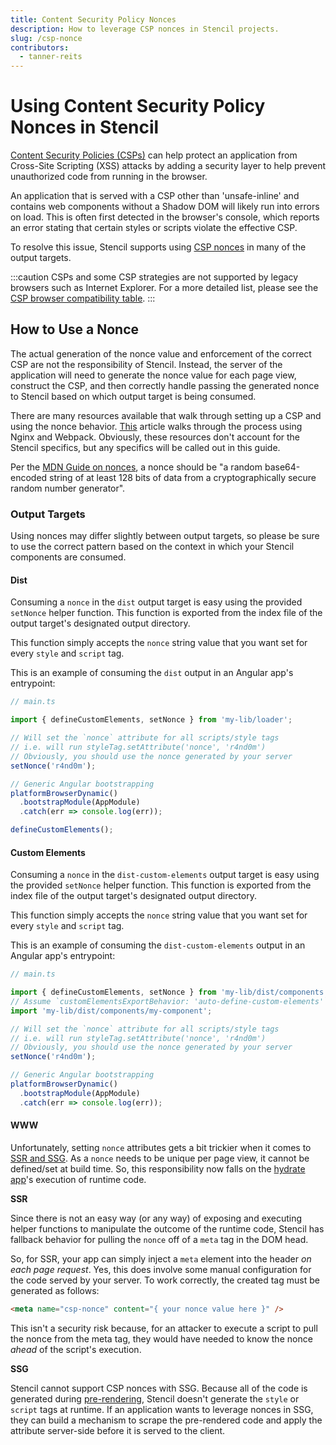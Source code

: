 ```yaml
---
title: Content Security Policy Nonces
description: How to leverage CSP nonces in Stencil projects.
slug: /csp-nonce
contributors:
  - tanner-reits
---
```


# Using Content Security Policy Nonces in Stencil

[Content Security Policies (CSPs)](https://developer.mozilla.org/en-US/docs/Web/HTTP/CSP) can help protect an application from Cross-Site Scripting (XSS)
attacks by adding a security layer to help prevent unauthorized code from running in the browser.

An application that is served with a CSP other than 'unsafe-inline' and contains web components without a Shadow DOM will likely run into errors on load.
This is often first detected in the browser's console, which reports an error stating that certain styles or scripts violate the effective CSP.

To resolve this issue, Stencil supports using [CSP nonces](https://developer.mozilla.org/en-US/docs/Web/HTML/Global_attributes/nonce) in
many of the output targets.

:::caution
CSPs and some CSP strategies are not supported by legacy browsers such as Internet Explorer. For a more detailed list, please see the [CSP browser
compatibility table](https://developer.mozilla.org/en-US/docs/Web/HTTP/CSP#browser_compatibility).
:::

## How to Use a Nonce

The actual generation of the nonce value and enforcement of the correct CSP are not the responsibility of Stencil. Instead, the server of
the application will need to generate the nonce value for each page view, construct the CSP, and then correctly handle passing the generated nonce to
Stencil based on which output target is being consumed.

There are many resources available that walk through setting up a CSP and using the nonce behavior.
[This](https://towardsdatascience.com/content-security-policy-how-to-create-an-iron-clad-nonce-based-csp3-policy-with-webpack-and-nginx-ce5a4605db90)
article walks through the process using Nginx and Webpack. Obviously, these resources don't account for the Stencil specifics, but any specifics will
be called out in this guide.

Per the [MDN Guide on nonces](https://developer.mozilla.org/en-US/docs/Web/HTML/Global_attributes/nonce#generating_values), a nonce should be "a random base64-encoded string of at least 128 bits of data from a cryptographically secure random number generator".

### Output Targets

Using nonces may differ slightly between output targets, so please be sure to use the correct pattern based on the context in which your
Stencil components are consumed.

#### Dist

Consuming a `nonce` in the `dist` output target is easy using the provided `setNonce` helper function. This function is exported from the index
file of the output target's designated output directory.

This function simply accepts the `nonce` string value that you want set for every `style` and `script` tag.

This is an example of consuming the `dist` output in an Angular app's entrypoint:

```ts
// main.ts

import { defineCustomElements, setNonce } from 'my-lib/loader';

// Will set the `nonce` attribute for all scripts/style tags
// i.e. will run styleTag.setAttribute('nonce', 'r4nd0m')
// Obviously, you should use the nonce generated by your server
setNonce('r4nd0m');

// Generic Angular bootstrapping
platformBrowserDynamic()
  .bootstrapModule(AppModule)
  .catch(err => console.log(err));

defineCustomElements();
```

#### Custom Elements

Consuming a `nonce` in the `dist-custom-elements` output target is easy using the provided `setNonce` helper function. This function is exported
from the index file of the output target's designated output directory.

This function simply accepts the `nonce` string value that you want set for every `style` and `script` tag.

This is an example of consuming the `dist-custom-elements` output in an Angular app's entrypoint:

```ts
// main.ts

import { defineCustomElements, setNonce } from 'my-lib/dist/components';
// Assume `customElementsExportBehavior: 'auto-define-custom-elements'` is set
import 'my-lib/dist/components/my-component';

// Will set the `nonce` attribute for all scripts/style tags
// i.e. will run styleTag.setAttribute('nonce', 'r4nd0m')
// Obviously, you should use the nonce generated by your server
setNonce('r4nd0m');

// Generic Angular bootstrapping
platformBrowserDynamic()
  .bootstrapModule(AppModule)
  .catch(err => console.log(err));
```

#### WWW

Unfortunately, setting `nonce` attributes gets a bit trickier when it comes to [SSR and SSG](/static-site-generation). As a `nonce` needs
to be unique per page view, it cannot be defined/set at build time. So, this responsibility now falls on the
[hydrate app](/hydrate-app)'s execution of runtime code.

**SSR**

Since there is not an easy way (or any way) of exposing and executing helper functions to manipulate the outcome of the runtime code, Stencil
has fallback behavior for pulling the `nonce` off of a `meta` tag in the DOM head.

So, for SSR, your app can simply inject a `meta` element into the header _on each page request_. Yes, this does involve some manual configuration
for the code served by your server. To work correctly, the created tag must be generated as follows:

```html
<meta name="csp-nonce" content="{ your nonce value here }" />
```

This isn't a security risk because, for an attacker to execute a script to pull the nonce from the meta tag, they would have needed to know the
nonce _ahead_ of the script's execution.

**SSG**

Stencil cannot support CSP nonces with SSG. Because all of the code is generated during [pre-rendering](/static-site-generation#how-static-site-generation-and-prerendering-works), Stencil doesn't generate the `style` or `script` tags at runtime.
If an application wants to leverage nonces in SSG, they can build a mechanism to scrape the pre-rendered code and apply the attribute server-side before
it is served to the client.
